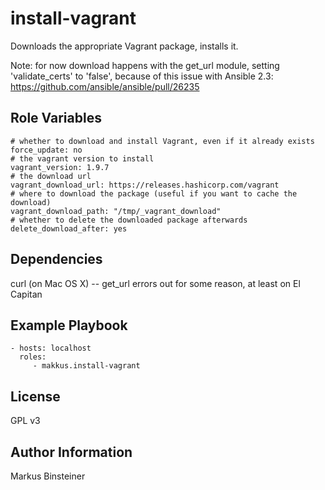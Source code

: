 install-vagrant
====================

Downloads the appropriate Vagrant package, installs it.

Note: for now download happens with the get_url module, setting 'validate_certs' to 'false', because of this issue with Ansible 2.3: https://github.com/ansible/ansible/pull/26235


Role Variables
--------------

    # whether to download and install Vagrant, even if it already exists
    force_update: no
    # the vagrant version to install
    vagrant_version: 1.9.7
    # the download url
    vagrant_download_url: https://releases.hashicorp.com/vagrant
    # where to download the package (useful if you want to cache the download)
    vagrant_download_path: "/tmp/_vagrant_download"
    # whether to delete the downloaded package afterwards
    delete_download_after: yes


Dependencies
------------

curl (on Mac OS X) -- get_url errors out for some reason, at least on El Capitan

Example Playbook
----------------

    - hosts: localhost
      roles:
         - makkus.install-vagrant

License
-------

GPL v3

Author Information
------------------

Markus Binsteiner
